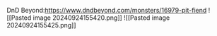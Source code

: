 DnD Beyond:https://www.dndbeyond.com/monsters/16979-pit-fiend
![[Pasted image 20240924155420.png]]
![[Pasted image 20240924155425.png]]
